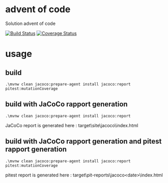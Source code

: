 # advent of code
Solution advent of code

[![Build Status](https://app.travis-ci.com/DamCarduner/aoc.svg?branch=main)](https://app.travis-ci.com/DamCarduner/aoc)
[![Coverage Status](https://coveralls.io/repos/github/DamCarduner/aoc/badge.svg?branch=main)](https://coveralls.io/github/DamCarduner/aoc?branch=main)

# usage

## build
```
.\mvnw clean jacoco:prepare-agent install jacoco:report pitest:mutationCoverage
```

## build with JaCoCo rapport generation
```
.\mvnw clean jacoco:prepare-agent install jacoco:report
```
JaCoCo report is generated here : target\site\jacoco\index.html

## build with JaCoCo rapport generation and pitest rapport generation
```
.\mvnw clean jacoco:prepare-agent install jacoco:report pitest:mutationCoverage
```
pitest report is generated here : target\pit-reports\jacoco\<date>\index.html
